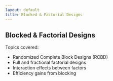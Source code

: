 ```yaml
---
layout: default
title: Blocked & Factorial Designs
---
```


## Blocked & Factorial Designs

Topics covered:

- Randomized Complete Block Designs (RCBD)
- Full and fractional factorial designs
- Interaction effects between factors
- Efficiency gains from blocking

